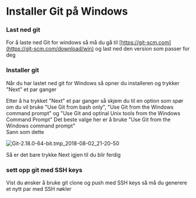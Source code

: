 # Installer Git på Windows


### Last ned git

For å laste ned Git for windows så må du gå til [https://git-scm.com](https://git-scm.com/download/win) og last ned den version som passer for deg


### Installer git
Når du har lastet ned git for Windows så opner du installeren og trykker "Next" et par ganger 

Etter å ha trykket "Next" et par ganger så skjem du til en option som spør om du vil bruke "Use Git from bash only", "Use Git from the Windows command prompt" og "Use Git and optinal Unix tools from the Windows Command Prompt"
Det beste valge her er å bruke "Use Git from the Windows command prompt" <br />
Sann som dette

 ![Git-2.18.0-64-bit.tmp_2018-08-02_21-20-50](/uploads/a96b686654c331e6035ee84a8fedf37b/Git-2.18.0-64-bit.tmp_2018-08-02_21-20-50.png)

Så er det bare trykke Next igjen til du blir ferdig

### sett opp git med SSH keys

Vist du ønsker å bruke git clone og push med SSH keys så må du
generere et nytt par med SSH nøkler 